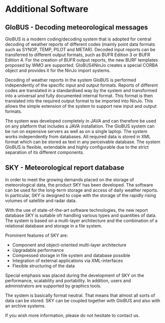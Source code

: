# Additional Software

## GloBUS - Decoding meteorological messages
GloBUS is a modern coding/decoding system that is adopted for central decoding of weather reports of different codes (mainly point data formats such as SYNOP, TEMP, PILOT and METAR). Decoded input reports can be transferred to different output formats, such as BUFR Edition 3 or BUFR Edition 4. For the creation of BUFR output reports, the new BURF templates proposed by WMO are supported. GloBUS4NinJo creates a special CORBA object and provides it for the NinJo import systems.

Decoding of weather reports in the system GloBUS is performed independently of the specific input and output formats. Reports of different codes are translated in a standardised way by the system and transformed into a universal and fully documented internal format. This format is then translated into the required output format to be imported into NinJo. This allows the simple extension of the system to support new input and output formats.

The system was developed completely in JAVA and can therefore be used on any platform that includes a JAVA installation. The GloBUS system can be run on expensive servers as well as on a single laptop. The system works independently from databases. All required data is stored in XML format which can be stored as text in any perceivable database. The system GloBUS is flexible, extendable and highly configurable due to the strict separation of its different components. 

## SKY - Meteorological report database

In order to meet the growing demands placed on the storage of meteorological data, the product SKY has been developed. The software can be used for the long-term storage and access of daily weather reports. In particular, SKY is designed to cope with the storage of the rapidly rising volumes of satellite and radar data.

With the use of state-of-the-art software technologies, the new report database SKY is suitable ofr handling various types and quantities of data. The system is based on a multi-layer architecture and the combination of a relational database and storage in a file system.

Prominent features of SKY are:

- Component and object-oriented multi-layer architecture
- Upgradable performance
- Compressed storage in file system and database possible
- Integration of external applications via XML-interfaces
- Flexible structuring of the data

Special emphasis was placed during the development of SKY on the performance, scalability and portability. In addition, users and administrators are supported by graphics tools.

The system is basically format neutral. That means that almost all sorts of data can be stored. SKY can be coupled together with GloBUS and also with an archive systems.

If you wish more information, please do not hesitate to contact us.
